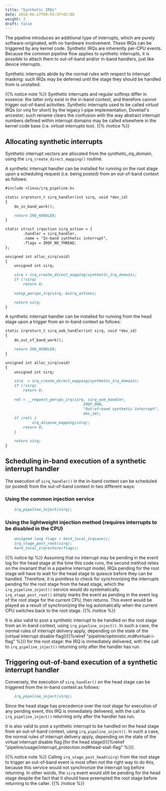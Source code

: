 ```yaml
---
title: "Synthetic IRQs"
date: 2018-06-27T09:55:57+02:00
weight: 3
draft: false
---
```


The pipeline introduces an additional type of interrupts, which are
purely software-originated, with no hardware involvement. These IRQs
can be triggered by any kernel code. Synthetic IRQs are inherently
per-CPU events. Because the common pipeline flow applies to synthetic
interrupts, it is possible to attach them to out-of-band and/or
in-band handlers, just like device interrupts.

Synthetic interrupts abide by the normal rules with respect to
interrupt masking: such IRQs may be deferred until the stage they
should be handled from is unstalled.

{{% notice note %}}
Synthetic interrupts and regular softirqs differ in essence: the
latter only exist in the in-band context, and therefore cannot trigger
out-of-band activities. Synthetic interrupts used to be called
_virtual_ IRQs (or _virq_ for short) by the legacy I-pipe
implementation, Dovetail's ancestor; such rename clears the confusion
with the way abstract interrupt numbers defined within interrupt
domains may be called elsewhere in the kernel code base (i.e.
_virtual interrupts_ too).
{{% /notice %}}

## Allocating synthetic interrupts

Synthetic interrupt vectors are allocated from the
*synthetic_irq_domain*, using the `irq_create_direct_mapping()`
routine.

A synthetic interrupt handler can be installed for running on the root
stage upon a scheduling request (i.e. being posted) from an
out-of-band context as follows:

```markdown
#include <linux/irq_pipeline.h>

static irqreturn_t sirq_handler(int sirq, void *dev_id)
{
	do_in_band_work();

	return IRQ_HANDLED;
}

static struct irqaction sirq_action = {
        .handler = sirq_handler,
        .name = "In-band synthetic interrupt",
        .flags = IRQF_NO_THREAD,
};

unsigned int alloc_sirq(void)
{
	unsigned int sirq;

	sirq = irq_create_direct_mapping(synthetic_irq_domain);
	if (!sirq)
		return 0;
	
	setup_percpu_irq(sirq, &sirq_action);

	return sirq;
}
```

A synthetic interrupt handler can be installed for running from the
head stage upon a trigger from an in-band context as follows:

```markdown
static irqreturn_t sirq_oob_handler(int sirq, void *dev_id)
{
	do_out_of_band_work();

	return IRQ_HANDLED;
}

unsigned int alloc_sirq(void)
{
	unsigned int sirq;

	sirq  = irq_create_direct_mapping(synthetic_irq_domain);
	if (!sirq)
		return 0;
     
	ret = __request_percpu_irq(sirq, sirq_oob_handler,
                                   IRQF_OOB,
                                   "Out-of-band synthetic interrupt",
                                   dev_id);
	if (ret) {
        	irq_dispose_mapping(sirq);
		return 0;
	}

	return sirq;
}
```
  
## Scheduling in-band execution of a synthetic interrupt handler

The execution of `sirq_handler()` in the in-band context can be
scheduled (or posted) from the out-of-band context in two different
ways:

### Using the common injection service

```markdown
	irq_pipeline_inject(sirq);
```

### Using the lightweight injection method (requires interrupts to be disabled in the CPU)

```markdown
	unsigned long flags = hard_local_irqsave();
	irq_stage_post_root(sirq);
	hard_local_irqrestore(flags);
```

{{% notice tip %}}
Assuming that no interrupt may be pending in the event log for the
head stage at the time this code runs, the second method relies on the
invariant that in a pipeline interrupt model, IRQs pending for the
root stage will have to wait for the head stage to quiesce before they
can be handled. Therefore, it is pointless to check for synchronizing the
interrupts pending for the root stage from the head stage, which the
`irq_pipeline_inject()` service would do systematically.
`irq_stage_post_root()` simply marks the event as pending in the event
log of the root stage for the current CPU, then returns. This event
would be played as a result of synchronizing the log automatically when
the current CPU switches back to the root stage.
{{% /notice %}}

It is also valid to post a synthetic interrupt to be handled on the
root stage from an in-band context, using `irq_pipeline_inject()`. In
such a case, the normal rules of interrupt delivery apply, depending
on the state of the [virtual interrupt disable flag]({{%relref
"pipeline/optimistic.md#virtual-i-flag" %}}) for the root stage: the
IRQ is immediately delivered, with the call to `irq_pipeline_inject()`
returning only after the handler has run.

## Triggering out-of-band execution of a synthetic interrupt handler

Conversely, the execution of `sirq_handler()` on the head stage can be
triggered from the in-band context as follows:

```markdown
	irq_pipeline_inject(sirq);
```

Since the head stage has precedence over the root stage for execution
of any pending event, this IRQ is immediately delivered, with the call
to `irq_pipeline_inject()` returning only after the handler has run.

It is also valid to post a synthetic interrupt to be handled on the
head stage from an out-of-band context, using
`irq_pipeline_inject()`. In such a case, the normal rules of interrupt
delivery apply, depending on the state of the virtual interrupt
disable flag [for the head stage]({{%relref
"pipeline/usage/interrupt_protection.md#head-stall-flag" %}}).

{{% notice note %}}
Calling `irq_stage_post_head(sirq)` from the root stage to trigger an
out-of-band event is most often not the right way to do this, because
this service would not synchronize the interrupt log before
returning. In other words, the `sirq` event would still be pending for
the head stage despite the fact that it should have preempted the root
stage before returning to the caller.
{{% /notice %}}
